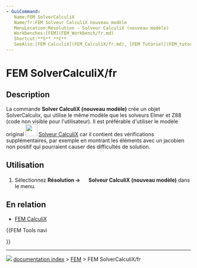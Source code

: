 ```yaml
---
- GuiCommand:
   Name:FEM SolverCalculiX
   Name/fr:FEM Solveur CalculiX nouveau modèle
   MenuLocation:Résolution - Solveur CalculiX (nouveau modèle)
   Workbenches:[FEM](FEM_Workbench/fr.md)
   Shortcut:**S** **C**
   SeeAlso:[FEM CalculiX](FEM_CalculiX/fr.md), [FEM Tutoriel](FEM_tutorial/fr.md)
---
```


# FEM SolverCalculiX/fr

## Description

La commande **Solver CalculiX (nouveau modèle)** crée un objet SolverCalculix, qui utilise le même modèle que les solveurs Elmer et Z88 (code non visible pour l\'utilisateur). Il est préférable d\'utiliser le modèle original <img alt="" src=images/FEM_SolverCalculixCxxtools.svg  style="width:32px;"> [Solveur CalculiX](FEM_SolverCalculixCxxtools/fr.md) car il contient des vérifications supplémentaires, par exemple en montrant les éléments avec un jacobien non positif qui pourraient causer des difficultés de solution.



## Utilisation

1.  Sélectionnez **Résolution → <img src="images/FEM_SolverCalculiX.svg" width=16px> Solveur CalculiX (nouveau modèle)** dans le menu.



## En relation 

-   [FEM CalculiX](FEM_CalculiX/fr.md)





{{FEM Tools navi

}}



---
![](images/Button_right.svg) [documentation index](../README.md) > [FEM](Category_FEM.md) > FEM SolverCalculiX/fr
